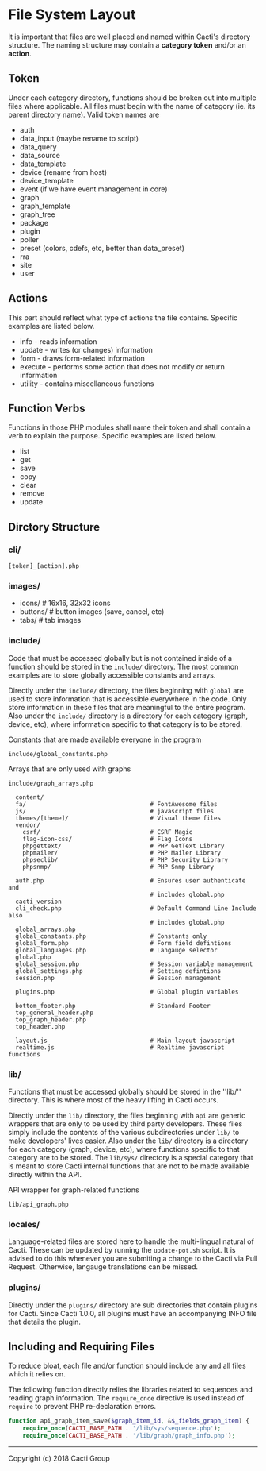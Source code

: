 # File System Layout

It is important that files are well placed and named within Cacti's directory
structure. The naming structure may contain a **category token** and/or an
**action**.

## Token

Under each category directory, functions should be broken out into multiple
files where applicable. All files must begin with the name of category (ie. its
parent directory name). Valid token names are

* auth
* data_input (maybe rename to script)
* data_query
* data_source
* data_template
* device (rename from host)
* device_template
* event (if we have event management in core)
* graph
* graph_template
* graph_tree
* package
* plugin
* poller
* preset (colors, cdefs, etc, better than data_preset)
* rra
* site
* user

## Actions

This part should reflect what type of actions the file contains. Specific
examples are listed below.

* info - reads information
* update - writes (or changes) information
* form - draws form-related information
* execute - performs some action that does not modify or return information
* utility - contains miscellaneous functions

## Function Verbs

Functions in those PHP modules shall name their token and shall contain a verb
to explain the purpose. Specific examples are listed below.

* list
* get
* save
* copy
* clear
* remove
* update

## Dirctory Structure

### cli/

`[token]_[action].php`

### images/

* icons/        # 16x16, 32x32 icons
* buttons/      # button images (save, cancel, etc)
* tabs/         # tab images

### include/

Code that must be accessed globally but is not contained inside of a function
should be stored in the `include/` directory. The most common examples are to
store globally accessible constants and arrays.

Directly under the `include/` directory, the files beginning with `global` are
used to store information that is accessible everywhere in the code. Only store
information in these files that are meaningful to the entire program. Also
under the `include/` directory is a directory for each category (graph, device,
etc), where information specific to that category is to be stored.

Constants that are made available everyone in the program

```console
include/global_constants.php
```

Arrays that are only used with graphs

```console
include/graph_arrays.php
```

```console
  content/
  fa/                                   # FontAwesome files
  js/                                   # javascript files
  themes/[theme]/                       # Visual theme files
  vendor/
    csrf/                               # CSRF Magic
    flag-icon-css/                      # Flag Icons
    phpgettext/                         # PHP GetText Library
    phpmailer/                          # PHP Mailer Library
    phpseclib/                          # PHP Security Library
    phpsnmp/                            # PHP Snmp Library
```

```console
  auth.php                              # Ensures user authenticate and
                                        # includes global.php
  cacti_version
  cli_check.php                         # Default Command Line Include also
                                        # includes global.php
  global_arrays.php
  global_constants.php                  # Constants only
  global_form.php                       # Form field defintions
  global_languages.php                  # Langauge selector
  global.php
  global_session.php                    # Session variable management
  global_settings.php                   # Setting defintions
  session.php                           # Session management

  plugins.php                           # Global plugin variables

  bottom_footer.php                     # Standard Footer
  top_general_header.php
  top_graph_header.php
  top_header.php

  layout.js                             # Main layout javascript
  realtime.js                           # Realtime javascript functions
```

### lib/

Functions that must be accessed globally should be stored in the ''lib/''
directory. This is where most of the heavy lifting in Cacti occurs.

Directly under the `lib/` directory, the files beginning with `api` are generic
wrappers that are only to be used by third party developers. These files simply
include the contents of the various subdirectories under `lib/` to make
developers' lives easier. Also under the `lib/` directory is a directory for
each category (graph, device, etc), where functions specific to that category
are to be stored. The `lib/sys/` directory is a special category that is meant
to store Cacti internal functions that are not to be made available directly
within the API.

API wrapper for graph-related functions

```console
lib/api_graph.php
```

### locales/

Language-related files are stored here to handle the multi-lingual natural of
Cacti. These can be updated by running the `update-pot.sh` script.  It is
advised to do this whenever you are submiting a change to the Cacti via Pull
Request.  Otherwise, langauge translations can be missed.

### plugins/

Directly under the `plugins/` directory are sub directories that contain
plugins for Cacti.  Since Cacti 1.0.0, all plugins must have an accompanying
INFO file that details the plugin.

## Including and Requiring Files

To reduce bloat, each file and/or function should include any and all files
which it relies on.

The following function directly relies the libraries related to sequences and
reading graph information. The `require_once` directive is used instead of
`require` to prevent PHP re-declaration errors.

```php
function api_graph_item_save($graph_item_id, &$_fields_graph_item) {
    require_once(CACTI_BASE_PATH . '/lib/sys/sequence.php');
    require_once(CACTI_BASE_PATH . '/lib/graph/graph_info.php');
```

---
Copyright (c) 2018 Cacti Group

